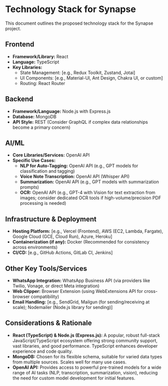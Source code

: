 # Technology Stack for Synapse

This document outlines the proposed technology stack for the Synapse project.

## Frontend

- **Framework/Library:** React
- **Language:** TypeScript
- **Key Libraries:** 
  - State Management: [e.g., Redux Toolkit, Zustand, Jotai]
  - UI Components: [e.g., Material-UI, Ant Design, Chakra UI, or custom]
  - Routing: React Router

## Backend

- **Framework/Language:** Node.js with Express.js
- **Database:** MongoDB
- **API Style:** REST (Consider GraphQL if complex data relationships become a primary concern)

## AI/ML

- **Core Libraries/Services:** OpenAI API
- **Specific Use Cases:**
  - **NLP for Auto-Tagging:** OpenAI API (e.g., GPT models for classification and tagging)
  - **Voice Note Transcription:** OpenAI API (Whisper API)
  - **Summarization:** OpenAI API (e.g., GPT models with summarization prompts)
  - **OCR:** OpenAI API (e.g., GPT-4 with Vision for text extraction from images; consider dedicated OCR tools if high-volume/precision PDF processing is needed)

## Infrastructure & Deployment

- **Hosting Platform:** [e.g., Vercel (Frontend), AWS (EC2, Lambda, Fargate), Google Cloud (GCE, Cloud Run), Azure, Heroku]
- **Containerization (if any):** Docker (Recommended for consistency across environments)
- **CI/CD:** [e.g., GitHub Actions, GitLab CI, Jenkins]

## Other Key Tools/Services

- **WhatsApp Integration:** WhatsApp Business API (via providers like Twilio, Vonage, or direct Meta integration)
- **Web Clipper:** Browser Extension (using WebExtensions API for cross-browser compatibility)
- **Email Handling:** [e.g., SendGrid, Mailgun (for sending/receiving at scale); Nodemailer (Node.js library for sending)]

## Considerations & Rationale

- **React (TypeScript) & Node.js (Express.js):** A popular, robust full-stack JavaScript/TypeScript ecosystem offering strong community support, vast libraries, and good performance. TypeScript enhances developer experience and code quality.
- **MongoDB:** Chosen for its flexible schema, suitable for varied data types from multiple sources. Scales well for many use cases.
- **OpenAI API:** Provides access to powerful pre-trained models for a wide range of AI tasks (NLP, transcription, summarization, vision), reducing the need for custom model development for initial features. 